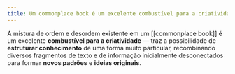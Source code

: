 ```yaml
---
title: Um commonplace book é um excelente combustível para a criatividade
---
```


A mistura de ordem e desordem existente em um [[commonplace book]] é um excelente **combustível para a criatividade** —  traz a possibilidade de **estruturar conhecimento** de uma forma muito particular, recombinando diversos fragmentos de texto e de informação inicialmente desconectados para formar **novos padrões** e **ideias originais**.